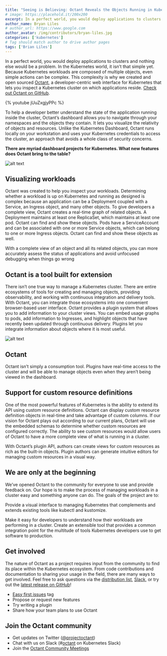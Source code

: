 ```yaml
---
title: "Seeing is Believing: Octant Reveals the Objects Running in Kubernetes Clusters"
# image: https://placehold.it/200x200
excerpt: In a perfect world, you would deploy applications to clusters and nothing else would be a problem. In the Kubernetes world, it isn’t that simple yet.
author_name: Bryan Liles
# author_url: https://www.google.com
author_avatar: /img/contributors/bryan-liles.jpg
categories: ['kubernetes']
# Tag should match author to drive author pages
tags: ['Brian Liles']
---
```

In a perfect world, you would deploy applications to clusters and nothing else would be a problem. In the Kubernetes world, it isn’t that simple yet. Because Kubernetes workloads are composed of multiple objects, even simple actions can be complex. This complexity is why we created and open sourced [Octant](https://github.com/vmware/octant), a developer-centric web interface for Kubernetes that lets you inspect a Kubernetes cluster on which applications reside. [Check out Octant on GitHub](https://github.com/vmware/octant).

{% youtube jUuZxgjyPPc %}

To help a developer better understand the state of the application running inside the cluster, Octant’s dashboard allows you to navigate through your namespaces and the objects they contain. It lets you visualize the relativity of objects and resources. Unlike the Kubernetes Dashboard, Octant runs locally on your workstation and uses your Kubernetes credentials to access the cluster, an approach that avoids a whole class of security concerns.

**There are myriad dashboard projects for Kubernetes. What new features does Octant bring to the table?**

![alt text](/img/posts/2019/08/12/screenshot-1.png)

## Visualizing workloads

Octant was created to help you inspect your workloads. Determining whether a workload is up on Kubernetes and running as designed is complex because an application can be a Deployment coupled with a Service, an Ingress object, and many other objects. To give developers a complete view, Octant creates a real-time graph of related objects. A Deployment maintains at least one ReplicaSet, which maintains at least one pod. Octant can find and show these objects. Pods have a ServiceAccount and can be associated with one or more Service objects, which can belong to one or more Ingress objects. Octant can find and show these objects as well.

With a complete view of an object and all its related objects, you can more accurately assess the status of applications and avoid unfocused debugging when things go wrong

## Octant is a tool built for extension

There isn’t one true way to manage a Kubernetes cluster. There are entire ecosystems of tools for creating and managing objects, providing observability, and working with continuous integration and delivery tools. With Octant, you can integrate those ecosystems into one convenient browser-based user interface. Octant provides a plugin system that allows you to add information to your cluster views. You can embed usage graphs to pods, add information to Ingresses, and highlight objects that have recently been updated through continuous delivery. Plugins let you integrate information about objects where it is most useful.

![alt text](/img/posts/2019/08/12/screenshot-2.png)

## Octant

Octant isn’t simply a consumption tool. Plugins have real-time access to the cluster and will be able to manage objects even when they aren’t being viewed in the dashboard.

## Support for custom resource definitions

One of the most powerful features of Kubernetes is the ability to extend its API using custom resource definitions. Octant can display custom resource definition objects in real-time and take advantage of custom columns. If our vision for Octant plays out according to our current plans, Octant will use the embedded schemas to determine whether custom resources are configured correctly. The ability to see custom resources would allow users of Octant to have a more complete view of what is running in a cluster.

With Octant’s plugin API, authors can create views for custom resources as rich as the built-in objects. Plugin authors can generate intuitive editors for managing custom resources in a visual way.

## We are only at the beginning

We’ve opened Octant to the community for everyone to use and provide feedback on. Our hope is to make the process of managing workloads in a cluster easy and something anyone can do. The goals of the project are to:

Provide a visual interface to managing Kubernetes that complements and extends existing tools like kubectl and kustomize.

Make it easy for developers to understand how their workloads are performing in a cluster.
Create an extensible tool that provides a common integration point for the multitude of tools Kubernetes developers use to get software to production.

## Get involved

The nature of Octant as a project requires input from the community to find its place within the Kubernetes ecosystem. From code contributions and documentation to sharing your usage in the field, there are many ways to get involved. Feel free to ask questions via the [distribution list](http://groups.google.com/forum/#!forum/project-octant), [Slack](https://kubernetes.slack.com/messages/CM37M9FCG), or try out the [latest release on GitHub](https://github.com/vmware/octant/releases/latest)!

* [Easy first issues](https://github.com/vmware/octant/issues?q=is%3Aopen+is%3Aissue+label%3A%22good+first+issue%22) tag
* Propose or request new features
* Try writing a plugin
* Share how your team plans to use Octant

## Join the Octant community
* Get updates on Twitter ([@projectoctant](https://twitter.com/projectoctant))
* Chat with us on Slack (#[octant](https://kubernetes.slack.com/messages/CM37M9FCG) on Kubernetes Slack)
* Join the [Octant Community Meetings](/community)